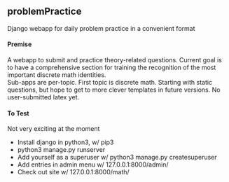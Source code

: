 ## problemPractice

Django webapp for daily problem practice in a convenient format

#### Premise
A webapp to submit and practice theory-related questions. Current goal is to have a comprehensive section for training the recognition of the most important discrete math identities.
<br />
Sub-apps are per-topic. First topic is discrete math. Starting with static questions, but hope to get to more clever templates in future versions. No user-submitted latex yet.


#### To Test
Not very exciting at the moment
* Install django in python3, w/ pip3
* python3 manage.py runserver
* Add yourself as a superuser w/ python3 manage.py createsuperuser
* Add entries in admin menu w/ 127.0.0.1:8000/admin/
* Check out site w/ 127.0.0.1:8000/math/
